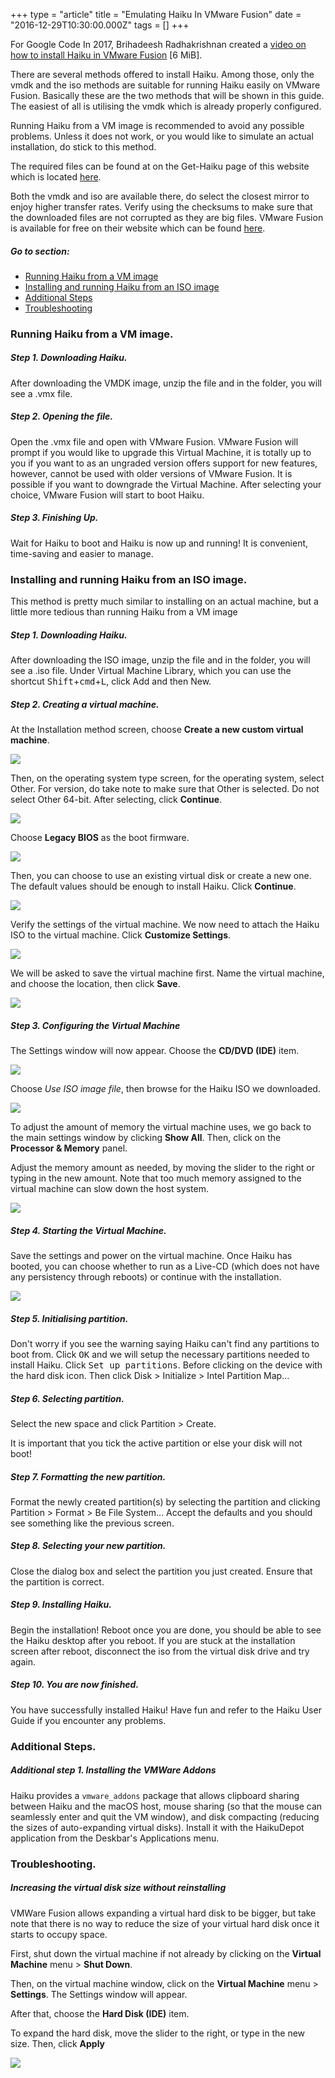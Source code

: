 +++
type = "article"
title = "Emulating Haiku In VMware Fusion"
date = "2016-12-29T10:30:00.000Z"
tags = []
+++

For Google Code In 2017, Brihadeesh Radhakrishnan created a [video on how to install Haiku in VMware Fusion](http://haiku-files.org/files/media/GCI-2017_VMWare-Fusion_Brihadeesh-Radhakrishnan.mkv) [6 MiB].

There are several methods offered to install Haiku. Among those, only the vmdk and the iso methods are suitable for running Haiku easily on VMware Fusion. Basically these are the two methods that will be shown in this guide. The easiest of all is utilising the vmdk which is already properly configured.

<div class="box-info">Running Haiku from a VM image is recommended to avoid any possible problems. Unless it does not work, or you would like to simulate an actual installation, do stick to this method.</div>

The required files can be found at on the Get-Haiku page of this website which is located [here](http://www.haiku-os.org/get-haiku).

Both the vmdk and iso are available there, do select the closest mirror to enjoy higher transfer rates. Verify using the checksums to make sure that the downloaded files are not corrupted as they are big files. VMware Fusion is available for free on their website which can be found [here](http://www.vmware.com/products/fusion/).

##### Go to section:

*   [Running Haiku from a VM image](#part_vmimage)
*   [Installing and running Haiku from an ISO image](#part_iso)
*   [Additional Steps](#part_additional)
*   [Troubleshooting](#part_trouble)

### Running Haiku from a VM image.

##### Step 1. Downloading Haiku.<a name="part_vmimage"></a>

After downloading the VMDK image, unzip the file and in the folder, you will see a .vmx file.

##### Step 2. Opening the file.

Open the .vmx file and open with VMware Fusion. VMware Fusion will prompt if you would like to upgrade this Virtual Machine, it is totally up to you if you want to as an ungraded version offers support for new features, however, cannot be used with older versions of VMware Fusion. It is possible if you want to downgrade the Virtual Machine. After selecting your choice, VMware Fusion will start to boot Haiku.

##### Step 3. Finishing Up.

Wait for Haiku to boot and Haiku is now up and running! It is convenient, time-saving and easier to manage.  

### Installing and running Haiku from an ISO image. <a name="part_iso"></a>

This method is pretty much similar to installing on an actual machine, but a little more tedious than running Haiku from a VM image

##### Step 1. Downloading Haiku.

After downloading the ISO image, unzip the file and in the folder, you will see a .iso file. Under Virtual Machine Library, which you can use the shortcut <kbd>Shift</kbd>+<kbd>cmd</kbd>+<kbd>L</kbd>, click Add and then New.

##### Step 2. Creating a virtual machine.

At the Installation method screen, choose **Create a new custom virtual machine**.

![](/files/guides/virtualizing/vmware-fusion/new-vm-step-1.png)

Then, on the operating system type screen, for the operating system, select Other. For version, do take note to make sure that Other is selected. Do not select Other 64-bit. After selecting, click **Continue**.

![](/files/guides/virtualizing/vmware-fusion/new-vm-step-2.png)

Choose **Legacy BIOS** as the boot firmware.

![](/files/guides/virtualizing/vmware-fusion/select-firmware.png)

Then, you can choose to use an existing virtual disk or create a new one. The default values should be enough to install Haiku. Click **Continue**.

![](/files/guides/virtualizing/vmware-fusion/virtual-disk.png)

Verify the settings of the virtual machine. We now need to attach the Haiku ISO to the virtual machine. Click **Customize Settings**.

![](/files/guides/virtualizing/vmware-fusion/vm-summary.png)

We will be asked to save the virtual machine first. Name the virtual machine, and choose the location, then click **Save**.

![](/files/guides/virtualizing/vmware-fusion/name-loc.png)

##### Step 3. Configuring the Virtual Machine

The Settings window will now appear. Choose the **CD/DVD (IDE)** item.

![](/files/guides/virtualizing/vmware-fusion/vm-settings.png)

Choose *Use ISO image file*, then browse for the Haiku ISO we downloaded.

![](/files/guides/virtualizing/vmware-fusion/vm-cd-dvd.png)

To adjust the amount of memory the virtual machine uses, we go back to the main settings window by clicking **Show All**. Then, click on the **Processor & Memory** panel.

Adjust the memory amount as needed, by moving the slider to the right or typing in the new amount. Note that too much memory assigned to the virtual machine can slow down the host system.

![](/files/guides/virtualizing/vmware-fusion/vm-memory.png)

##### Step 4. Starting the Virtual Machine.

Save the settings and power on the virtual machine. Once Haiku has booted, you can choose whether to run as a Live-CD (which does not have any persistency through reboots) or continue with the installation.

![](/files/guides/virtualizing/vmware-fusion/vmware-haiku.png)

##### Step 5. Initialising partition.

Don't worry if you see the warning saying Haiku can't find any partitions to boot from. Click <kbd>OK</kbd> and we will setup the necessary partitions needed to install Haiku. Click <kbd>Set up partitions</kbd>. Before clicking on the device with the hard disk icon. Then click Disk > Initialize > Intel Partition Map…

##### Step 6. Selecting partition.

Select the new space and click Partition > Create.

<div class="box-info">It is important that you tick the active partition or else your disk will not boot!</div>

##### Step 7. Formatting the new partition.

Format the newly created partition(s) by selecting the partition and clicking Partition > Format > Be File System… Accept the defaults and you should see something like the previous screen.

##### Step 8. Selecting your new partition.

Close the dialog box and select the partition you just created. Ensure that the partition is correct.

##### Step 9. Installing Haiku.

Begin the installation! Reboot once you are done, you should be able to see the Haiku desktop after you reboot. If you are stuck at the installation screen after reboot, disconnect the iso from the virtual disk drive and try again.

##### Step 10. You are now finished.

You have successfully installed Haiku! Have fun and refer to the Haiku User Guide if you encounter any problems.  

### Additional Steps.<a name="part_additional"></a>

##### Additional step 1. Installing the VMWare Addons

Haiku provides a `vmware_addons` package that allows clipboard sharing between Haiku and the macOS host, mouse sharing (so that the mouse can seamlessly enter and quit the VM window), and disk compacting (reducing the sizes of auto-expanding virtual disks). Install it with the HaikuDepot application from the Deskbar's Applications menu.

### Troubleshooting.<a name="part_trouble"></a>

##### Increasing the virtual disk size without reinstalling

VMWare Fusion allows expanding a virtual hard disk to be bigger, but take note that there is no way to reduce the size of your virtual hard disk once it starts to occupy space.

First, shut down the virtual machine if not already by clicking on the **Virtual Machine** menu > **Shut Down**.

Then, on the virtual machine window, click on the **Virtual Machine** menu > **Settings**. The Settings window will appear.

After that, choose the **Hard Disk (IDE)** item.

To expand the hard disk, move the slider to the right, or type in the new size. Then, click **Apply**

![](/files/guides/virtualizing/vmware-fusion/harddisk.png)
